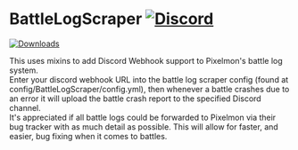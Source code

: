 # BattleLogScraper [![Discord](https://img.shields.io/discord/831966641586831431)](https://discord.gg/7vqgtrjDGw)
[![Downloads](https://img.shields.io/github/downloads/EnvyWare/BattleLogScraper/total.svg)](https://github.com/EnvyWare/BattleLogScraper/releases)

This uses mixins to add Discord Webhook support to Pixelmon's battle log system.
<br>
Enter your discord webhook URL into the battle log scraper config (found at config/BattleLogScraper/config.yml), then whenever a battle crashes due to an error it will upload the battle crash report to the specified Discord channel.
<br>
It's appreciated if all battle logs could be forwarded to Pixelmon via their bug tracker with as much detail as possible. This will allow for faster, and easier, bug fixing when it comes to battles.
